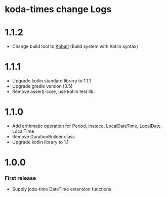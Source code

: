 # koda-times change Logs

# 1.1.2

* Change build tool to [Kobalt](http://beust.com/kobalt) (Build system with Kotlin syntax)

# 1.1.1

* Upgrade kotlin standard library to 1.1.1
* Upgrade gradle version (3.5)
* Remove assertj-core, use kotlin test lib. 

# 1.1.0

* Add arithmatic operation for Period, Instace, LocalDateTime, LocalDate, LocalTime
* Remove DurationBuilder class
* Upgrade kotlin library to 1.1 

# 1.0.0

### First release

*   Supply joda-time DateTime extension functions